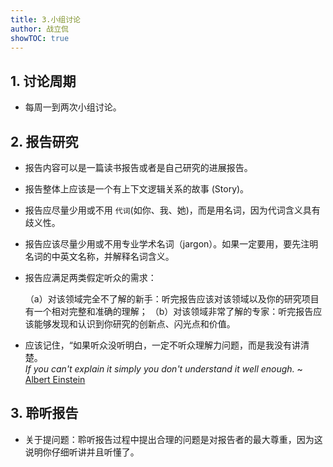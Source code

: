 ```yaml
---
title: 3.小组讨论
author: 战立侃
showTOC: true
---
```


## 1. 讨论周期

- 每周一到两次小组讨论。

## 2. 报告研究

- 报告内容可以是一篇读书报告或者是自己研究的进展报告。
- 报告整体上应该是一个有上下文逻辑关系的故事 (Story)。
- 报告应尽量少用或不用 `代词`(如你、我、她)，而是用名词，因为代词含义具有歧义性。
- 报告应该尽量少用或不用专业学术名词（jargon）。如果一定要用，要先注明名词的中英文名称，并解释名词含义。
- 报告应满足两类假定听众的需求：

    （a）对该领域完全不了解的新手：听完报告应该对该领域以及你的研究项目有一个相对完整和准确的理解；
    （b）对该领域非常了解的专家：听完报告应该能够发现和认识到你研究的创新点、闪光点和价值。

- 应该记住，“如果听众没听明白，一定不听众理解力问题，而是我没有讲清楚。\
    *If you can't explain it simply you don't understand it well enough.* 
    ~ [Albert Einstein](https://skeptics.stackexchange.com/questions/8742/did-einstein-say-if-you-cant-explain-it-simply-you-dont-understand-it-well-en)

## 3. 聆听报告

- 关于提问题：聆听报告过程中提出合理的问题是对报告者的最大尊重，因为这说明你仔细听讲并且听懂了。